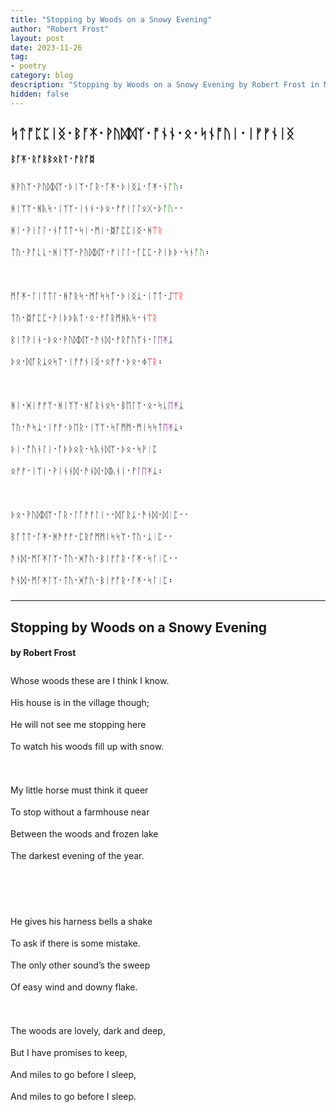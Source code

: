 ```yaml
---
title: "Stopping by Woods on a Snowy Evening"
author: "Robert Frost"
layout: post
date: 2023-11-26
tag:
- poetry
category: blog
description: "Stopping by Woods on a Snowy Evening by Robert Frost in Modern English Futhorc"
hidden: false
---
```


<h2 lang="en-Runr" style="font-family:BabelStoneRunic;">ᛋᛏᚩᛈᛈᛁᛝ᛫​ᛒᚪ‍ᛡ᛫​ᚹᚢᛞ‍ᛞᛉ᛫​ᚩᚾ‍ᚾ᛫​ᛟ᛫​ᛋᚾᚩ‍ᚢᛁ᛫​ᛁᚠ‍ᚠᚾᛁᛝ</h2>

<h4 lang="en-Runr" style="font-family:BabelStoneRunic;">ᛒᚪ‍ᛡ᛫​ᚱᚩᛒ‍ᛒᛟᚱᛏ᛫​ᚠᚱᚩᛥ</h4>

<div lang="en-Runr" style="line-height:35px;font-size:14px;font-family:BabelStoneRunic;">
ᚻ‍ᚹᚢᛉ᛫​ᚹᚢᛞ‍ᛞᛉ᛫​ᚦᛁᛉ᛫​ᚪ‍ᚱ᛫​ᚪ‍ᛡ᛫​ᚦᛁᛝᛣ᛫​ᚪ‍ᛡ᛫​ᚾ<span style="color:green">ᚩ‍ᚢ</span>​᛬   
<br>
ᚻᛁᛉ‍ᛉ᛫​ᚻᚣᛋ᛫​ᛁᛉ‍ᛉ᛫​ᛁᚾ‍ᚾ᛫​ᚦᛟ᛫​ᚠ‍ᚠᛁᛚ‍ᛚᛟᚷ᛫​ᚦ<span style="color:green">ᚩ‍ᚢ</span>᛫​᛫   
<br>
ᚻᛁ᛫​ᚹᛁᛚ‍ᛚ᛫​ᚾᚩᛏ‍ᛏ᛫​ᛋᛁ᛫​ᛗᛁ᛫​ᛥᚩᛈ‍ᛈᛁᛝ᛫​ᚻ<span style="color:red">ᛠᚱ</span>   
<br>
ᛏᚢ᛫​ᚹᚩᚳ‍ᚳ᛫​ᚻᛁᛉ‍ᛉ᛫​ᚹᚢᛞ‍ᛞᛉ᛫​ᚠᛁᛚ‍ᛚ᛫​ᚪᛈ‍ᛈ᛫​ᚹᛁᚦ‍ᚦ᛫​ᛋᚾ<span style="color:green">ᚩ‍ᚢ</span>​᛬   
<br><br>
ᛗᚪ‍ᛡ᛫​ᛚᛁᛏ‍ᛏᛚ᛫​ᚻᚩ‍ᚱᛋ᛫​ᛗᚪᛋ‍ᛋᛏ᛫​ᚦᛁᛝᛣ᛫​ᛁᛏ‍ᛏ᛫​ᛢ<span style="color:red">ᛠᚱ</span>   
<br>
ᛏᚢ᛫​ᛥᚩᛈ‍ᛈ᛫​ᚹᛁᚦ‍ᚦᚣᛏ᛫​ᛟ᛫​ᚠᚪ‍ᚱᛗᚻᚣᛋ᛫​ᚾ<span style="color:red">ᛠᚱ</span>   
<br>
ᛒᛁᛏᚹᛁᚾ᛫​ᚦᛟ᛫​ᚹᚢᛞ‍ᛞᛉ᛫​ᚫᚾᛞ᛫​ᚠᚱᚩ‍ᚢᛉᚾ᛫​ᛚ<span style="color:purple">ᛖ‍ᛡ</span>ᛣ   
<br>
ᚦᛟ᛫​ᛞᚪ‍ᚱᛣᛟᛋᛏ᛫​ᛁᚠ‍ᚠᚾᛁᛝ᛫ᛟᚠ‍ᚠ᛫​ᚦᛟ᛫​ᛄ<span style="color:red">ᛠᚱ</span>​᛬​   
<br><br>
ᚻᛁ᛫​ᚸᛁᚠ‍ᚠᛉ᛫​ᚻᛁᛉ‍ᛉ᛫​ᚻᚪ‍ᚱᚾᛟᛋ᛫​ᛒᛖᛚᛉ᛫​ᛟ᛫​ᛋᚳ<span style="color:purple">ᛖ‍ᛡ</span>ᛣ
<br>
ᛏᚢ᛫​ᚫᛋᛣ᛫​ᛁᚠᚠ᛫​ᚦᛖ‍ᚱ᛫​ᛁᛉ‍ᛉ᛫​ᛋᚪᛗ‍ᛗ᛫​ᛗᛁᛋ‍ᛋᛏ<span style="color:purple">ᛖ‍ᛡ</span>ᛣ​᛬​
<br>
ᚦᛁ᛫​ᚩ‍ᚢᚾᛚᛁ᛫​ᚪᚦᚦᛟᚱ᛫​ᛋᚣᚾᛞᛉ᛫​ᚦᛟ᛫​ᛋᚹ<span style="color:SlateBlue">ᛁ</span>ᛈ
<br>
ᛟᚠ‍ᚠ᛫​ᛁᛉᛁ᛫​ᚹᛁᚾ‍ᚾᛞ᛫​ᚫᚾᛞ᛫​ᛞᚣᚾᛁ᛫​ᚠᛚ<span style="color:purple">ᛖ‍ᛡ</span>ᛣ᛬​
<br><br>
ᚦᛟ᛫​ᚹᚢᛞ‍ᛞᛉ᛫​ᚪ‍ᚱ᛫​ᛚᚪᚠ‍ᚠᛚᛁ᛫​᛫​ᛞᚪ‍ᚱᛣ᛫​ᚫᚾᛞ᛫​ᛞ<span style="color:SlateBlue">ᛁ</span>ᛈ᛫​᛫​
<br>
ᛒᚪᛏ‍ᛏ᛫​ᚪ‍ᛡ᛫​ᚻᚫᚠ‍ᚠ᛫​ᛈᚱᚩᛗ‍ᛗᛁᛋ‍ᛋᛉ᛫​ᛏᚢ᛫​ᛣ<span style="color:SlateBlue">ᛁ</span>ᛈ᛫​᛫​
<br>
ᚫᚾᛞ᛫​ᛗᚪ‍ᛡᛚᛉ᛫​ᛏᚢ᛫​ᚸᚩ‍ᚢ᛫​ᛒᛁᚠᚩ‍ᚱ᛫​ᚪ‍ᛡ᛫​ᛋᛚ<span style="color:SlateBlue">ᛁ</span>ᛈ᛫​᛫​
<br>
ᚫᚾᛞ᛫​ᛗᚪ‍ᛡᛚᛉ᛫​ᛏᚢ᛫​ᚸᚩ‍ᚢ᛫​ᛒᛁᚠᚩ‍ᚱ᛫​ᚪ‍ᛡ᛫​ᛋᛚ<span style="color:SlateBlue">ᛁ</span>ᛈ​᛬​
</div>

<hr>

<h2 lang="en-Latn">Stopping by Woods on a Snowy Evening</h2>

<h4 lang="en-Latn">by Robert Frost</h4>

<div lang="en-Latn" style="line-height:35px;">
Whose woods these are I think I know.  <br> 
His house is in the village though;   <br>
He will not see me stopping here   <br>
To watch his woods fill up with snow. 
<br><br>
My little horse must think it queer   <br>
To stop without a farmhouse near   <br>
Between the woods and frozen lake   <br>
The darkest evening of the year.   <br>
<br><br>
He gives his harness bells a shake   <br>
To ask if there is some mistake.   <br>
The only other sound’s the sweep   <br>
Of easy wind and downy flake.  
<br><br>
The woods are lovely, dark and deep,   <br>
But I have promises to keep,   <br>
And miles to go before I sleep,   <br>
And miles to go before I sleep.
</div>